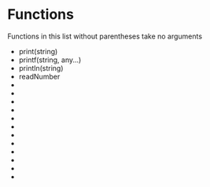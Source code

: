 # Functions

Functions in this list without parentheses take no arguments

* print(string)
* printf(string, any...)
* println(string)
* readNumber
* 
* 
* 
* 
* 
* 
* 
* 
* 
* 
* 
* 
